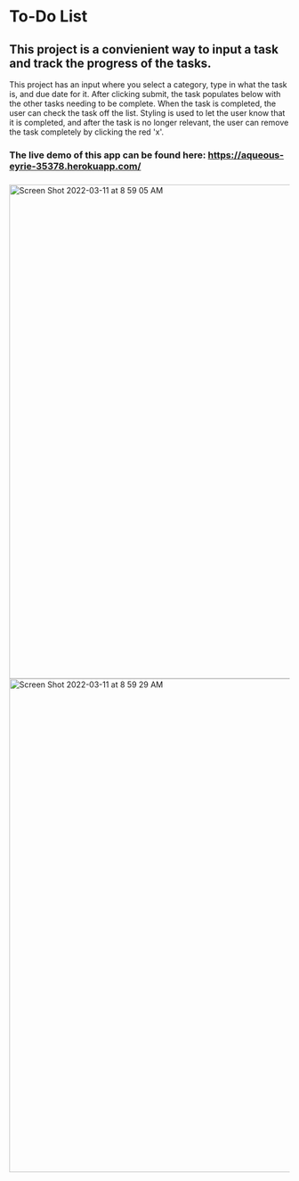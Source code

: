 # To-Do List

## This project is a convienient way to input a task and track the progress of the tasks. 
This project has an input where you select a category, type in what the task is, and due date for it.
After clicking submit, the task populates below with the other tasks needing to be complete. 
When the task is completed, the user can check the task off the list. Styling is used to let the user know that it is completed,
and after the task is no longer relevant, the user can remove the task completely by clicking the red 'x'.

### The live demo of this app can be found here: https://aqueous-eyrie-35378.herokuapp.com/

###
<img width="887" alt="Screen Shot 2022-03-11 at 8 59 05 AM" src="https://user-images.githubusercontent.com/74881196/157892471-df7660b3-1a56-4a32-a177-2ed873adc2f2.png">
<img width="886" alt="Screen Shot 2022-03-11 at 8 59 29 AM" src="https://user-images.githubusercontent.com/74881196/157892501-385165d8-b429-48d6-92af-90fd973c2ac6.png">


